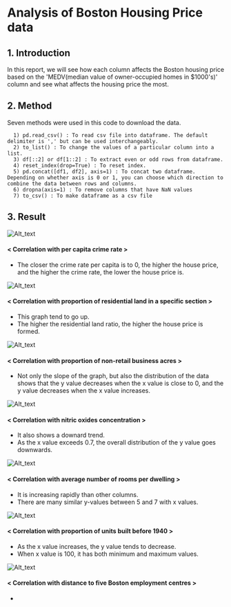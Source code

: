 # Analysis of Boston Housing Price data

## 1. Introduction

In this report, we will see how each column affects the Boston housing price based on the 'MEDV(median value of owner-occupied homes in $1000's)' column and see what affects the housing price the most.

## 2. Method

Seven methods were used in this code to download the data.

      1) pd.read_csv() : To read csv file into dataframe. The default delimiter is ',' but can be used interchangeably.
      2) to_list() : To change the values of a particular column into a list.
      3) df[::2] or df[1::2] : To extract even or odd rows from dataframe.
      4) reset_index(drop=True) : To reset index.
      5) pd.concat([df1, df2], axis=1) : To concat two dataframe. Depending on whether axis is 0 or 1, you can choose which direction to combine the data between rows and columns.
      6) dropna(axis=1) : To remove columns that have NaN values
      7) to_csv() : To make dataframe as a csv file

## 3. Result

![Alt_text](https://github.com/SeogyeongHwang/Project/blob/5954d8907f8abf7766e871f20e0436d6cb2d7231/Data_Analysis/House_price_data/Plots/CRIM.jpg)
#### < Correlation with per capita crime rate >
+ The closer the crime rate per capita is to 0, the higher the house price, and the higher the crime rate, the lower the house price is.

   
![Alt_text](https://github.com/SeogyeongHwang/Project/blob/5954d8907f8abf7766e871f20e0436d6cb2d7231/Data_Analysis/House_price_data/Plots/ZN.jpg)
#### < Correlation with proportion of residential land in a specific section >
+ This graph tend to go up.
+ The higher the residential land ratio, the higher the house price is formed.

![Alt_text](https://github.com/SeogyeongHwang/Project/blob/5954d8907f8abf7766e871f20e0436d6cb2d7231/Data_Analysis/House_price_data/Plots/INDUS.jpg)
#### < Correlation with proportion of non-retail business acres >
+ Not only the slope of the graph, but also the distribution of the data shows that the y value decreases when the x value is close to 0, and the y value decreases when the x value increases.

![Alt_text](https://github.com/SeogyeongHwang/Project/blob/5954d8907f8abf7766e871f20e0436d6cb2d7231/Data_Analysis/House_price_data/Plots/NOX.jpg)
#### < Correlation with nitric oxides concentration >
+ It also shows a downard trend.
+ As the x value exceeds 0.7, the overall distribution of the y value goes downwards.

![Alt_text](https://github.com/SeogyeongHwang/Project/blob/5954d8907f8abf7766e871f20e0436d6cb2d7231/Data_Analysis/House_price_data/Plots/RM.jpg)
#### < Correlation with average number of rooms per dwelling >
+ It is increasing rapidly than other columns.
+ There are many similar y-values between 5 and 7 with x values.

![Alt_text](https://github.com/SeogyeongHwang/Project/blob/5954d8907f8abf7766e871f20e0436d6cb2d7231/Data_Analysis/House_price_data/Plots/AGE.jpg)
#### < Correlation with proportion of units built before 1940 >
+ As the x value increases, the y value tends to decrease.
+ When x value is 100, it has both minimum and maximum values.

![Alt_text](https://github.com/SeogyeongHwang/Project/blob/5954d8907f8abf7766e871f20e0436d6cb2d7231/Data_Analysis/House_price_data/Plots/DIS.jpg)
#### < Correlation with distance to five Boston employment centres >
+ 
